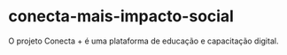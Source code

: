 # conecta-mais-impacto-social
O projeto Conecta + é uma plataforma de educação e capacitação digital.

